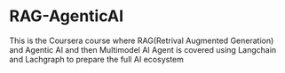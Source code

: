 # RAG-AgenticAI
This is the Coursera course where RAG(Retrival Augmented Generation) and Agentic AI and then Multimodel AI Agent is covered using Langchain and Lachgraph to prepare the full AI ecosystem
